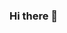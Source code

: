 ### Hi there 👋

<!--
**DimoDimchev/DimoDimchev** is a ✨ _special_ ✨ repository because its `README.md` (this file) appears on your GitHub profile.

![DimoDimchev's Stats](https://github-readme-stats.vercel.app/api?username=DimoDimchev&count_private=true&show_icons=true)
![Most used languages](https://github-readme-stats.vercel.app/api/top-langs/?username=DimoDimchev&layout=compact)
